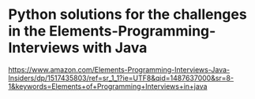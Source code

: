 # Python solutions for the challenges in the Elements-Programming-Interviews with Java 

https://www.amazon.com/Elements-Programming-Interviews-Java-Insiders/dp/1517435803/ref=sr_1_1?ie=UTF8&qid=1487637000&sr=8-1&keywords=Elements+of+Programming+Interviews+in+java
